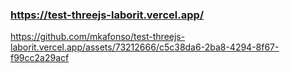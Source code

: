 ### https://test-threejs-laborit.vercel.app/



https://github.com/mkafonso/test-threejs-laborit.vercel.app/assets/73212666/c5c38da6-2ba8-4294-8f67-f99cc2a29acf

